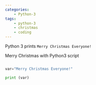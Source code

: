 ```yaml
---
categories:
    - Python-3
tags:
    - python-3
    - christmas
    - coding
---
```


Python 3 prints `Merry Christmas Everyone!`

Merry Christmas with Python3 script

```python

var="Merry Christmas Everyone!"

print (var)

```
